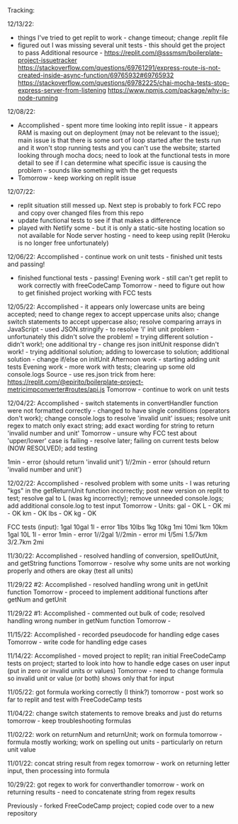 Tracking:

12/13/22:
- things I've tried to get replit to work - change timeout; change .replit file
- figured out I was missing several unit tests - this should get the project to pass
Additional resource - https://replit.com/@sssmsm/boilerplate-project-issuetracker
https://stackoverflow.com/questions/69761291/express-route-is-not-created-inside-async-function/69765932#69765932
https://stackoverflow.com/questions/69782225/chai-mocha-tests-stop-express-server-from-listening
https://www.npmjs.com/package/why-is-node-running

12/08/22:
- Accomplished - spent more time looking into replit issue - it appears RAM is maxing out on deployment (may not be relevant to the issue); main issue is that there is some sort of loop started after the tests run and it won't stop running tests and you can't use the website; started looking through mocha docs; need to look at the functional tests in more detail to see if I can determine what specific issue is causing the problem - sounds like something with the get requests 
- Tomorrow - keep working on replit issue

12/07/22:
- replit situation still messed up. Next step is probably to fork FCC repo and copy over changed files from this repo
- update functional tests to see if that makes a difference
- played with Netlify some - but it is only a static-site hosting location so not available for Node server hosting - need to keep using replit (Heroku is no longer free unfortunately)

12/06/22:
Accomplished - continue work on unit tests - finished unit tests and passing!
- finished functional tests - passing! 
Evening work - still can't get replit to work correctly with freeCodeCamp
Tomorrow - need to figure out how to get finished project working with FCC tests

12/05/22:
Accomplished - it appears only lowercase units are being accepted; need to change regex to accept uppercase units also; change switch statements to accept uppercase also; resolve comparing arrays in JavaScript - used JSON.stringify - to resolve 'l' init unit problem - unfortunately this didn't solve the problem! = trying different solution - didn't work!; one additional try - change res json initUnit response
didn't work! - trying additional solution; adding to lowercase to solution; additional solution - change if/else on initUnit
Afternoon work - starting adding unit tests
Evening work - more work with tests; clearing up some old console.logs
Source - use res.json trick from here: https://replit.com/@epirito/boilerplate-project-metricimpconverter#routes/api.js
Tomorrow - continue to work on unit tests

12/04/22:
Accomplished - switch statements in convertHandler function were not formatted correctly - changed to have single conditions (operators don't work); change console.logs to resolve 'invalid unit' issues; resolve unit regex to match only exact string; add exact wording for string to return 'invalid number and unit'
Tomorrow - unsure why FCC test about 'upper/lower' case is failing - resolve later; failing on current tests below (NOW RESOLVED); add testing

1min - error (should return 'invalid unit')
1//2min - error (should return 'invalid number and unit')

12/02/22:
Accomplished - resolved problem with some units - I was returing "kgs" in the getReturnUnit function incorrectly; post new version on replit to test; resolve gal to L (was kg incorrectly); remove unneeded console.logs; add additional console.log to test input
Tomorrow - 
Units:
gal - OK
L - OK
mi - OK
km - OK
lbs - OK
kg - OK

FCC tests (input):
1gal
10gal
1l - error
1lbs
10lbs
1kg
10kg
1mi
10mi
1km
10km
1gal
10L
1l - error
1min - error
1//2gal
1//2min - error
mi
1/5mi
1.5/7km
3/2.7km
2mi


11/30/22:
Accomplished - resolved handling of conversion, spellOutUnit, and getString functions 
Tomorrow - resolve why some units are not working properly and others are okay (test all units)

11/29/22 #2:
Accomplished - resolved handling wrong unit in getUnit function
Tomorrow - proceed to implement additional functions after getNum and getUnit

11/29/22 #1:
Accomplished - commented out bulk of code; resolved handling wrong number in getNum function
Tomorrow - 

11/15/22:
Accomplished - recorded pseudocode for handling edge cases
Tomorrow - write code for handling edge cases

11/14/22:
Accomplished - moved project to replit; ran initial FreeCodeCamp tests on project; started to look into how to handle edge cases on user input (put in zero or invalid units or values)
Tomorrow - need to change formula so invalid unit or value (or both) shows only that for input

11/05/22: got formula working correctly (I think?)
tomorrow - post work so far to replit and test with FreeCodeCamp tests

11/04/22: change switch statements to remove breaks and just do returns
tomorrow - keep troubleshooting formulas

11/02/22: work on returnNum and returnUnit; work on formula
tomorrow - formula mostly working; work on spelling out units - particularly on return unit value

11/01/22: concat string result from regex
tomorrow - work on returning letter input, then processing into formula

10/29/22: got regex to work for converthandler
tomorrow - work on returning results - need to concatenate string from regex results

Previously - forked FreeCodeCamp project; copied code over to a new repository
